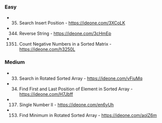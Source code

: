 ### Easy
  - 35. Search Insert Position - https://ideone.com/3XCoLK
  - 344. Reverse String - https://ideone.com/3cHmEp
  - 1351. Count Negative Numbers in a Sorted Matrix - https://ideone.com/h3250L
### Medium
  - 33. Search in Rotated Sorted Array - https://ideone.com/vFiuMq
  - 34. Find First and Last Position of Element in Sorted Array - https://ideone.com/H7Jbff
  - 137. Single Number II - https://ideone.com/en6yUh
  - 153. Find Minimum in Rotated Sorted Array - https://ideone.com/aolZ6m

